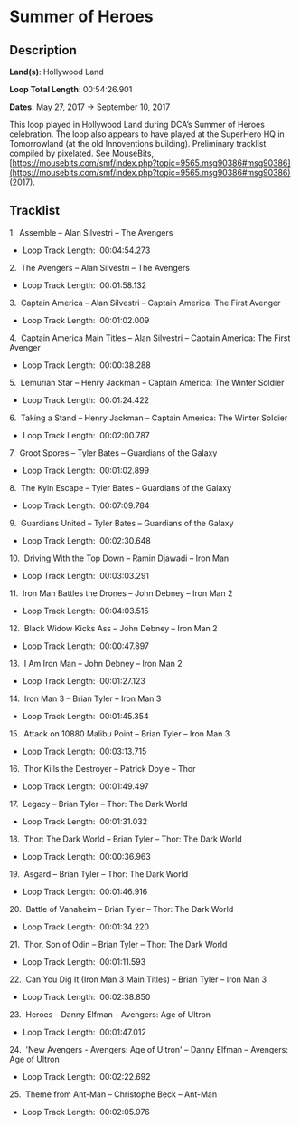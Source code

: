 # Summer of Heroes

## Description

**Land(s)**: Hollywood Land

**Loop Total Length**: 00:54:26.901

**Dates**: May 27, 2017 → September 10, 2017

This loop played in Hollywood Land during DCA’s Summer of Heroes celebration. The loop also appears to have played at the SuperHero HQ in Tomorrowland (at the old Innoventions building). Preliminary tracklist compiled by pixelated. See MouseBits, [https://mousebits.com/smf/index.php?topic=9565.msg90386#msg90386](https://mousebits.com/smf/index.php?topic=9565.msg90386#msg90386) (2017).

## Tracklist

1\.  Assemble – Alan Silvestri – The Avengers 

- Loop Track Length:  00:04:54.273

2\.  The Avengers – Alan Silvestri – The Avengers 

- Loop Track Length:  00:01:58.132

3\.  Captain America – Alan Silvestri – Captain America: The First Avenger 

- Loop Track Length:  00:01:02.009

4\.  Captain America Main Titles – Alan Silvestri – Captain America: The First Avenger 

- Loop Track Length:  00:00:38.288

5\.  Lemurian Star – Henry Jackman – Captain America: The Winter Soldier 

- Loop Track Length:  00:01:24.422

6\.  Taking a Stand – Henry Jackman – Captain America: The Winter Soldier 

- Loop Track Length:  00:02:00.787

7\.  Groot Spores – Tyler Bates – Guardians of the Galaxy 

- Loop Track Length:  00:01:02.899

8\.  The Kyln Escape – Tyler Bates – Guardians of the Galaxy 

- Loop Track Length:  00:07:09.784

9\.  Guardians United – Tyler Bates – Guardians of the Galaxy 

- Loop Track Length:  00:02:30.648

10\.  Driving With the Top Down – Ramin Djawadi – Iron Man 

- Loop Track Length:  00:03:03.291

11\.  Iron Man Battles the Drones – John Debney – Iron Man 2 

- Loop Track Length:  00:04:03.515

12\.  Black Widow Kicks Ass – John Debney – Iron Man 2 

- Loop Track Length:  00:00:47.897

13\.  I Am Iron Man – John Debney – Iron Man 2 

- Loop Track Length:  00:01:27.123

14\.  Iron Man 3 – Brian Tyler – Iron Man 3 

- Loop Track Length:  00:01:45.354

15\.  Attack on 10880 Malibu Point – Brian Tyler – Iron Man 3 

- Loop Track Length:  00:03:13.715

16\.  Thor Kills the Destroyer – Patrick Doyle – Thor 

- Loop Track Length:  00:01:49.497

17\.  Legacy – Brian Tyler – Thor: The Dark World 

- Loop Track Length:  00:01:31.032

18\.  Thor: The Dark World – Brian Tyler – Thor: The Dark World 

- Loop Track Length:  00:00:36.963

19\.  Asgard – Brian Tyler – Thor: The Dark World 

- Loop Track Length:  00:01:46.916

20\.  Battle of Vanaheim – Brian Tyler – Thor: The Dark World 

- Loop Track Length:  00:01:34.220

21\.  Thor, Son of Odin – Brian Tyler – Thor: The Dark World 

- Loop Track Length:  00:01:11.593

22\.  Can You Dig It (Iron Man 3 Main Titles) – Brian Tyler – Iron Man 3 

- Loop Track Length:  00:02:38.850

23\.  Heroes – Danny Elfman – Avengers: Age of Ultron 

- Loop Track Length:  00:01:47.012

24\.  'New Avengers - Avengers: Age of Ultron' – Danny Elfman – Avengers: Age of Ultron 

- Loop Track Length:  00:02:22.692

25\.  Theme from Ant-Man – Christophe Beck – Ant-Man 

- Loop Track Length:  00:02:05.976
